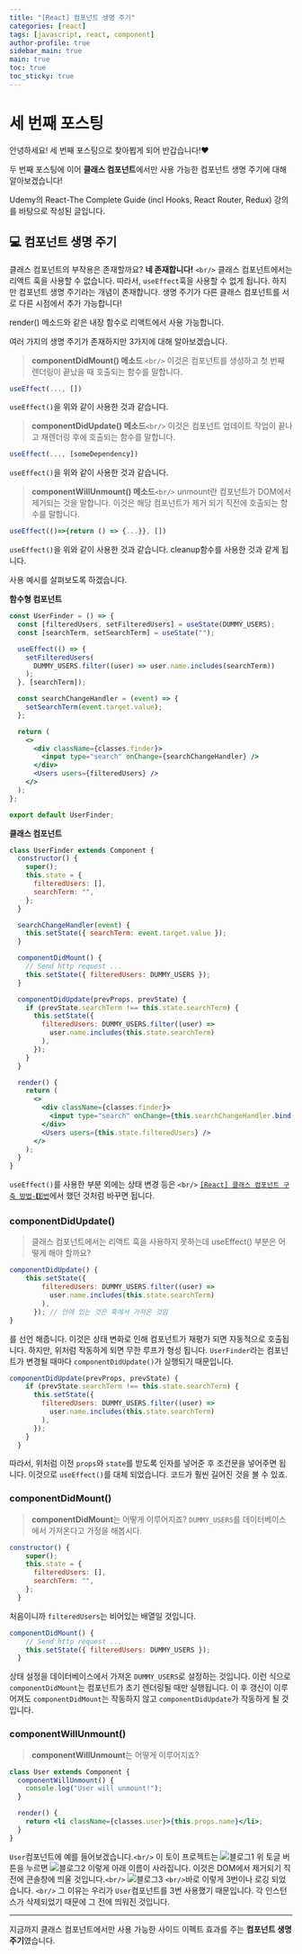 ```yaml
---
title: "[React] 컴포넌트 생명 주기"
categories: [react]
tags: [javascript, react, component]
author-profile: true
sidebar_main: true
main: true
toc: true
toc_sticky: true
---
```


# 세 번째 포스팅

안녕하세요! 세 번째 포스팅으로 찾아뵙게 되어 반갑습니다!♥

두 번째 포스팅에 이어 **클래스 컴포넌트**에서만 사용 가능한 컴포넌트 생명 주기에 대해 알아보겠습니다!

Udemy의 React-The Complete Guide (incl Hooks, React Router, Redux) 강의를 바탕으로 작성된 글입니다.

## 💻 컴포넌트 생명 주기

클래스 컴포넌트의 부작용은 존재할까요?
**네 존재합니다!** `<br/>`
클래스 컴포넌트에서는 리액트 훅을 사용할 수 없습니다. 따라서, `useEffect`훅을 사용할 수 없게 됩니다. 하지만 컴포넌트 생명 주기라는 개념이 존재합니다.
생명 주기가 다른 클래스 컴포넌트를 서로 다른 시점에서 추가 가능합니다!

render() 메소드와 같은 내장 함수로 리액트에서 사용 가능합니다.

여러 가지의 생명 주기가 존재하지만 3가지에 대해 알아보겠습니다.

> **componentDidMount() 메소드** `<br/>`
> 이것은 컴포넌트를 생성하고 첫 번째 렌더링이 끝났을 때 호출되는 함수를 말합니다.

```jsx
useEffect(..., [])
```

`useEffect()`을 위와 같이 사용한 것과 같습니다.

> **componentDidUpdate() 메소드**`<br/>`
> 이것은 컴포넌트 업데이트 작업이 끝나고 재렌더링 후에 호출되는 함수를 말합니다.

```jsx
useEffect(..., [someDependency])
```

`useEffect()`을 위와 같이 사용한 것과 같습니다.

> **componentWillUnmount() 메소드**`<br/>`
> unmount란 컴포넌트가 DOM에서 제거되는 것을 말합니다. 이것은 해당 컴포넌트가 제거 되기 직전에 호출되는 함수를 말합니다.

```jsx
useEffect(()=>{return () => {...}}, [])
```

`useEffect()`을 위와 같이 사용한 것과 같습니다. cleanup함수를 사용한 것과 같게 됩니다.

사용 예시를 살펴보도록 하겠습니다.

**함수형 컴포넌트**

```jsx
const UserFinder = () => {
  const [filteredUsers, setFilteredUsers] = useState(DUMMY_USERS);
  const [searchTerm, setSearchTerm] = useState("");

  useEffect(() => {
    setFilteredUsers(
      DUMMY_USERS.filter((user) => user.name.includes(searchTerm))
    );
  }, [searchTerm]);

  const searchChangeHandler = (event) => {
    setSearchTerm(event.target.value);
  };

  return (
    <>
      <div className={classes.finder}>
        <input type="search" onChange={searchChangeHandler} />
      </div>
      <Users users={filteredUsers} />
    </>
  );
};

export default UserFinder;
```

**클래스 컴포넌트**

```jsx
class UserFinder extends Component {
  constructor() {
    super();
    this.state = {
      filteredUsers: [],
      searchTerm: "",
    };
  }

  searchChangeHandler(event) {
    this.setState({ searchTerm: event.target.value });
  }

  componentDidMount() {
    // Send http request ...
    this.setState({ filteredUsers: DUMMY_USERS });
  }

  componentDidUpdate(prevProps, prevState) {
    if (prevState.searchTerm !== this.state.searchTerm) {
      this.setState({
        filteredUsers: DUMMY_USERS.filter((user) =>
          user.name.includes(this.state.searchTerm)
        ),
      });
    }
  }

  render() {
    return (
      <>
        <div className={classes.finder}>
          <input type="search" onChange={this.searchChangeHandler.bind(this)} />
        </div>
        <Users users={this.state.filteredUsers} />
      </>
    );
  }
}
```

`useEffect()`를 사용한 부분 외에는 상태 변경 등은 `<br/>`
[`[React] 클래스 컴포넌트 구축 방법-3️⃣번`](https://bbjbc.github.io/javascript/react/second-posting/#3%EF%B8%8F%E2%83%A3-class-component---state-%EA%B4%80%EB%A6%AC)에서 했던 것처럼 바꾸면 됩니다.

### componentDidUpdate()

> 클래스 컴포넌트에서는 리액트 훅을 사용하지 못하는데 useEffect() 부분은 어떻게 해야 할까요?

```jsx
componentDidUpdate() {
    this.setState({
        filteredUsers: DUMMY_USERS.filter((user) =>
          user.name.includes(this.state.searchTerm)
        ),
      }); // 안에 있는 것은 훅에서 가져온 것임
}
```

를 선언 해줍니다. 이것은 상태 변화로 인해 컴포넌트가 재평가 되면 자동적으로 호출됩니다.
하지만, 위처럼 작동하게 되면 무한 루프가 형성 됩니다.
`UserFinder`라는 컴포넌트가 변경될 때마다 `componentDidUpdate()`가 실행되기 때문입니다.

```jsx
componentDidUpdate(prevProps, prevState) {
    if (prevState.searchTerm !== this.state.searchTerm) {
      this.setState({
        filteredUsers: DUMMY_USERS.filter((user) =>
          user.name.includes(this.state.searchTerm)
        ),
      });
    }
  }
```

따라서, 위처럼 이전 `props`와 `state`를 받도록 인자를 넣어준 후 조건문을 넣어주면 됩니다.
이것으로 `useEffect()`를 대체 되었습니다. 코드가 훨씬 길어진 것을 볼 수 있죠.

### componentDidMount()

> **componentDidMount**는 어떻게 이루어지죠?
> `DUMMY_USERS`를 데이터베이스에서 가져온다고 가정을 해봅시다.

```jsx
constructor() {
    super();
    this.state = {
      filteredUsers: [],
      searchTerm: "",
    };
  }
```

처음이니까 `filteredUsers`는 비어있는 배열일 것입니다.

```jsx
componentDidMount() {
    // Send http request ...
    this.setState({ filteredUsers: DUMMY_USERS });
  }
```

상태 설정을 데이터베이스에서 가져온 `DUMMY_USERS`로 설정하는 것입니다. 이런 식으로 `componentDidMount`는 컴포넌트가 초기 렌더링될 때만 실행됩니다. 이 후 갱신이 이루어져도 `componentDidMount`는 작동하지 않고 `componentDidUpdate`가 작동하게 될 것입니다.

### componentWillUnmount()

> **componentWillUnmount**는 어떻게 이루어지죠?

```jsx
class User extends Component {
  componentWillUnmount() {
    console.log("User will unmount!");
  }

  render() {
    return <li className={classes.user}>{this.props.name}</li>;
  }
}
```

`User`컴포넌트에 예를 들어보겠습니다.`<br/>`
이 토이 프로젝트는
![블로그1](https://github.com/bbjbc/bbjbc.github.io/assets/102457140/55e854b7-f5b7-435d-afe1-9e07afbcbe71)
위 토글 버튼을 누르면
![블로그2](https://github.com/bbjbc/bbjbc.github.io/assets/102457140/a40b00af-1f3f-42b0-9da0-09ecf03551e8)
이렇게 아래 이름이 사라집니다. 이것은 DOM에서 제거되기 직전에 콘솔창에 띄울 것입니다.`<br/>`
![블로그3](https://github.com/bbjbc/bbjbc.github.io/assets/102457140/08302f5f-f64f-44a9-9d63-845da53f0539)
`<br/>`바로 이렇게 3번이나 로깅 되었습니다. `<br/>`
그 이유는 우리가 `User`컴포넌트를 3번 사용했기 때문입니다. 각 인스턴스가 삭제되었기 때문에 그 전에 띄워진 것입니다.

---

지금까지 클래스 컴포넌트에서만 사용 가능한 사이드 이펙트 효과를 주는 **컴포넌트 생명 주기**였습니다.
